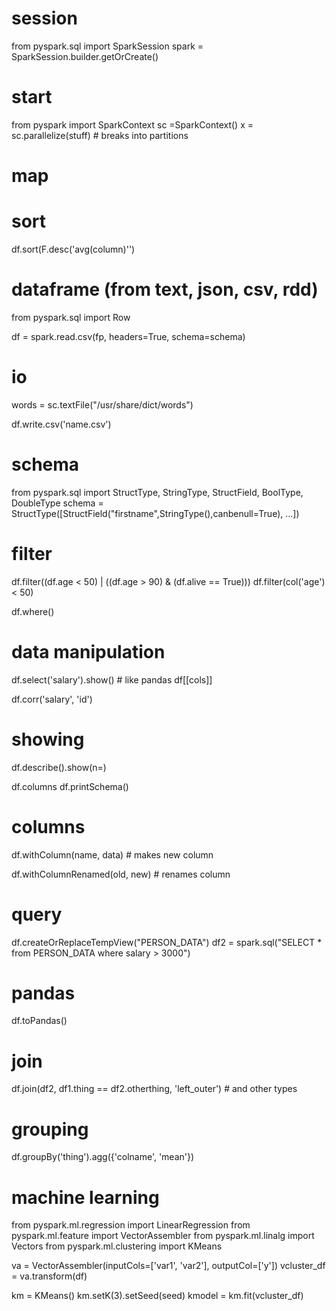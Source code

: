 # session
from pyspark.sql import SparkSession
spark = SparkSession.builder.getOrCreate()

# start
from pyspark import SparkContext
sc =SparkContext()
x = sc.parallelize(stuff) # breaks into partitions

# map


# sort
df.sort(F.desc('avg(column)'')

# dataframe (from text, json, csv, rdd)
from pyspark.sql import Row

df = spark.read.csv(fp, headers=True, schema=schema)

# io
words = sc.textFile("/usr/share/dict/words")

df.write.csv('name.csv')

# schema
from pyspark.sql import StructType, StringType, StructField, BoolType, DoubleType
schema = StructType([StructField("firstname",StringType(),canbenull=True), ...])

# filter
df.filter((df.age < 50) | ((df.age > 90) & (df.alive == True)))
df.filter(col('age') < 50)

df.where()

# data manipulation
df.select('salary').show() # like pandas df[[cols]]

df.corr('salary', 'id')	

# showing
df.describe().show(n=)

df.columns
df.printSchema()

# columns
df.withColumn(name, data) # makes new column

df.withColumnRenamed(old, new) # renames column

# query
df.createOrReplaceTempView("PERSON_DATA")
df2 = spark.sql("SELECT * from PERSON_DATA where salary > 3000")

# pandas
df.toPandas()

# join
df.join(df2, df1.thing == df2.otherthing, 'left_outer') # and other types

# grouping
df.groupBy('thing').agg({'colname', 'mean'})

# machine learning

from pyspark.ml.regression import LinearRegression
from pyspark.ml.feature import VectorAssembler
from pyspark.ml.linalg import Vectors
from pyspark.ml.clustering import KMeans

va = VectorAssembler(inputCols=['var1', 'var2'], outputCol=['y'])
vcluster_df = va.transform(df)

km = KMeans()
km.setK(3).setSeed(seed)
kmodel = km.fit(vcluster_df)


